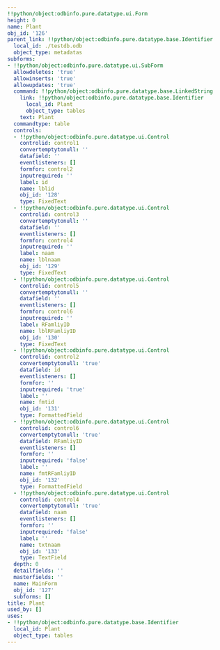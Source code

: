 ```yaml
---
!!python/object:odbinfo.pure.datatype.ui.Form
height: 0
name: Plant
obj_id: '126'
parent_link: !!python/object:odbinfo.pure.datatype.base.Identifier
  local_id: ./testdb.odb
  object_type: metadatas
subforms:
- !!python/object:odbinfo.pure.datatype.ui.SubForm
  allowdeletes: 'true'
  allowinserts: 'true'
  allowupdates: 'true'
  command: !!python/object:odbinfo.pure.datatype.base.LinkedString
    link: !!python/object:odbinfo.pure.datatype.base.Identifier
      local_id: Plant
      object_type: tables
    text: Plant
  commandtype: table
  controls:
  - !!python/object:odbinfo.pure.datatype.ui.Control
    controlid: control1
    convertemptytonull: ''
    datafield: ''
    eventlisteners: []
    formfor: control2
    inputrequired: ''
    label: id
    name: lblid
    obj_id: '128'
    type: FixedText
  - !!python/object:odbinfo.pure.datatype.ui.Control
    controlid: control3
    convertemptytonull: ''
    datafield: ''
    eventlisteners: []
    formfor: control4
    inputrequired: ''
    label: naam
    name: lblnaam
    obj_id: '129'
    type: FixedText
  - !!python/object:odbinfo.pure.datatype.ui.Control
    controlid: control5
    convertemptytonull: ''
    datafield: ''
    eventlisteners: []
    formfor: control6
    inputrequired: ''
    label: RFamliyID
    name: lblRFamliyID
    obj_id: '130'
    type: FixedText
  - !!python/object:odbinfo.pure.datatype.ui.Control
    controlid: control2
    convertemptytonull: 'true'
    datafield: id
    eventlisteners: []
    formfor: ''
    inputrequired: 'true'
    label: ''
    name: fmtid
    obj_id: '131'
    type: FormattedField
  - !!python/object:odbinfo.pure.datatype.ui.Control
    controlid: control6
    convertemptytonull: 'true'
    datafield: RFamliyID
    eventlisteners: []
    formfor: ''
    inputrequired: 'false'
    label: ''
    name: fmtRFamliyID
    obj_id: '132'
    type: FormattedField
  - !!python/object:odbinfo.pure.datatype.ui.Control
    controlid: control4
    convertemptytonull: 'true'
    datafield: naam
    eventlisteners: []
    formfor: ''
    inputrequired: 'false'
    label: ''
    name: txtnaam
    obj_id: '133'
    type: TextField
  depth: 0
  detailfields: ''
  masterfields: ''
  name: MainForm
  obj_id: '127'
  subforms: []
title: Plant
used_by: []
uses:
- !!python/object:odbinfo.pure.datatype.base.Identifier
  local_id: Plant
  object_type: tables
---
```

